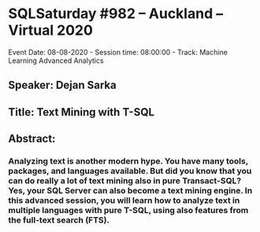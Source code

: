 # SQLSaturday #982 – Auckland – Virtual 2020
Event Date: 08-08-2020 - Session time: 08:00:00 - Track: Machine Learning  Advanced Analytics
## Speaker: Dejan Sarka
## Title: Text Mining with T-SQL
## Abstract:
### Analyzing text is another modern hype. You have many tools, packages, and languages available. But did you know that you can do really a lot of text mining also in pure Transact-SQL? Yes, your SQL Server can also become a text mining engine. In this advanced session, you will learn how to analyze text in multiple languages with pure T-SQL, using also features from the full-text search (FTS).
